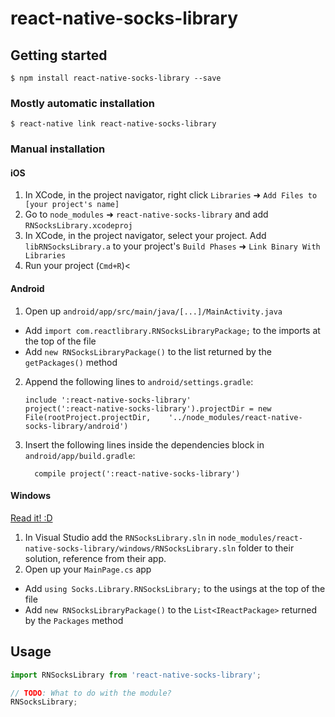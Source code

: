 
# react-native-socks-library

## Getting started

`$ npm install react-native-socks-library --save`

### Mostly automatic installation

`$ react-native link react-native-socks-library`

### Manual installation


#### iOS

1. In XCode, in the project navigator, right click `Libraries` ➜ `Add Files to [your project's name]`
2. Go to `node_modules` ➜ `react-native-socks-library` and add `RNSocksLibrary.xcodeproj`
3. In XCode, in the project navigator, select your project. Add `libRNSocksLibrary.a` to your project's `Build Phases` ➜ `Link Binary With Libraries`
4. Run your project (`Cmd+R`)<

#### Android

1. Open up `android/app/src/main/java/[...]/MainActivity.java`
  - Add `import com.reactlibrary.RNSocksLibraryPackage;` to the imports at the top of the file
  - Add `new RNSocksLibraryPackage()` to the list returned by the `getPackages()` method
2. Append the following lines to `android/settings.gradle`:
  	```
  	include ':react-native-socks-library'
  	project(':react-native-socks-library').projectDir = new File(rootProject.projectDir, 	'../node_modules/react-native-socks-library/android')
  	```
3. Insert the following lines inside the dependencies block in `android/app/build.gradle`:
  	```
      compile project(':react-native-socks-library')
  	```

#### Windows
[Read it! :D](https://github.com/ReactWindows/react-native)

1. In Visual Studio add the `RNSocksLibrary.sln` in `node_modules/react-native-socks-library/windows/RNSocksLibrary.sln` folder to their solution, reference from their app.
2. Open up your `MainPage.cs` app
  - Add `using Socks.Library.RNSocksLibrary;` to the usings at the top of the file
  - Add `new RNSocksLibraryPackage()` to the `List<IReactPackage>` returned by the `Packages` method


## Usage
```javascript
import RNSocksLibrary from 'react-native-socks-library';

// TODO: What to do with the module?
RNSocksLibrary;
```
  